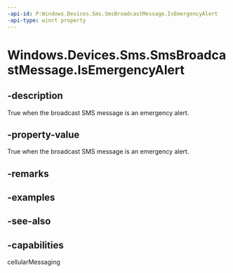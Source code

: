 ----api-id: P:Windows.Devices.Sms.SmsBroadcastMessage.IsEmergencyAlert
-api-type: winrt property
---<!-- Property syntaxpublic bool IsEmergencyAlert { get; }--># Windows.Devices.Sms.SmsBroadcastMessage.IsEmergencyAlert## -descriptionTrue when the broadcast SMS message is an emergency alert.## -property-valueTrue when the broadcast SMS message is an emergency alert.## -remarks## -examples## -see-also## -capabilitiescellularMessaging